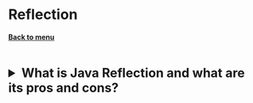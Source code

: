 <h1>Reflection</h1> 
<h4> 

[Back to menu](..%2FMenu.md)

</h4>

[//]: # (What is Java Reflection and what are its pros and cons?)
<br>
<details>
    <summary style="font-size: 25px;">
        <b>
            What is Java Reflection and what are its pros and cons?
        </b>
    </summary>
<br>

Reflection in Java is a powerful feature that allows you to
inspect, modify, and manipulate classes, methods, fields,
and other components of a Java application at runtime.

Pros of Reflection:

1. Runtime Type Identification: Java Reflection enables a program
   to inspect objects at runtime and determine their
   class, fields, methods, and other properties.
   This could be useful in scenarios like
   serialization/deserialization, cloning, etc.

2. Dynamic Operation: It allows for dynamic invocation of methods,
   instantiation of objects, and setting/getting field values, etc.

3. Extensibility Features: Reflection is useful in designing extensible
   applications or development tools, where the
   user or developer can add functionality without modifying the core system.
   Frameworks like Spring and Hibernate use
   reflection extensively for things like dependency injection,
   creating proxies, and map objects to database records.

Cons of Reflection:

1. Performance Overhead: Reflection involves types being resolved dynamically,
   so it can be slower than invoking methods or accessing fields directly.

2. Security Restrictions: Reflection requires runtime permissions
   which might not be available in a security-conscious
   or sandbox environment.

3. Complexity: Using reflection involves writing more complex code,
   which can be harder to understand and maintain.
   It can also introduce new bugs and challenges,
   like dealing with checked exceptions.

4. Breaking Encapsulation: By allowing code to perform operations
   that are normally not allowed, such as accessing private fields,
   reflection can break encapsulation
   and potentially violate some OOP principles.

</details>
<br>
